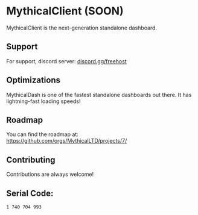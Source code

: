 # MythicalClient (SOON)

MythicalClient is the next-generation standalone dashboard.

## Support

For support, discord server: [discord.gg/freehost](https://discord.gg/3FWyugpznc)


## Optimizations

MythicalDash is one of the fastest standalone dashboards out there. It has lightning-fast loading speeds! 

## Roadmap

You can find the roadmap at: https://github.com/orgs/MythicalLTD/projects/7/

## Contributing

Contributions are always welcome!


## Serial Code:
```bash
1 740 704 993
```
